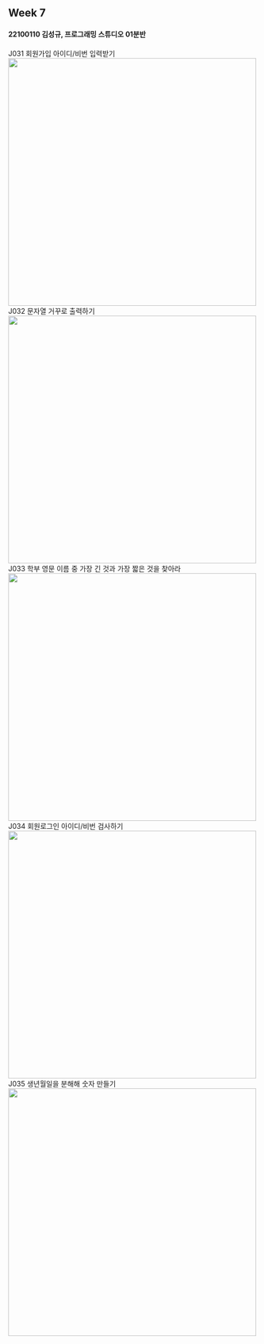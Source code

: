 ## Week 7

#### 22100110 김성규, 프로그래밍 스튜디오 01분반

J031 회원가입 아이디/비번 입력받기 <br> <img src='https://github.com/seon8rx/22100110_KSG_Java/blob/main/src/week7/screenshots/J031.png' width = "500"><br>
J032 문자열 거꾸로 출력하기 <br> <img src='https://github.com/seon8rx/22100110_KSG_Java/blob/main/src/week7/screenshots/J032.png' width = "500"><br>
J033 학부 영문 이름 중 가장 긴 것과 가장 짧은 것을 찾아라 <br> <img src='https://github.com/seon8rx/22100110_KSG_Java/blob/main/src/week7/screenshots/J033.png' width = "500"><br>
J034 회원로그인 아이디/비번 검사하기 <br> <img src='https://github.com/seon8rx/22100110_KSG_Java/blob/main/src/week7/screenshots/J034.png' width = "500"><br>
J035 생년월일을 분해해 숫자 만들기 <br> <img src='https://github.com/seon8rx/22100110_KSG_Java/blob/main/src/week7/screenshots/J035.png' width = "500"><br>